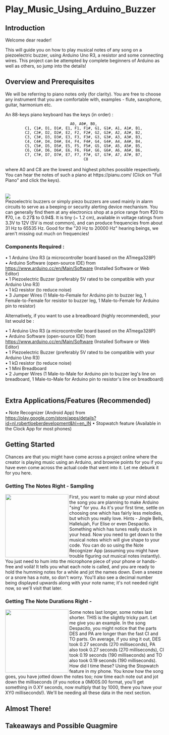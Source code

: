 # Play_Music_Using_Arduino_Buzzer
## Introduction
Welcome dear reader! 

This will guide you on how to play musical notes of any song on a piezoelectric buzzer, using Arduino Uno R3, a resistor and some connecting wires.
This project can be attempted by complete beginners of Arduino as well as others, so jump into the details!
## Overview and Prerequisites
We will be referring to piano notes only (for clarity). You are free to choose any instrument that you are comfortable with, examples - flute, saxophone, guitar, harmonium etc.

An 88-keys piano keyboard has the keys (in order) :

<center><code>A0, A0#, B0, </code><br>
<code>C1, C1#, D1, D1#, E1, F1, F1#, G1, G1#, A1, A1#, B1, </code><br>
<code>C2, C2#, D2, D2#, E2, F2, F2#, G2, G2#, A2, A2#, B2, </code><br>
<code>C3, C3#, D3, D3#, E3, F3, F3#, G3, G3#, A3, A3#, B3, </code><br>
<code>C4, C4#, D4, D4#, E4, F4, F4#, G4, G4#, A4, A4#, B4, </code><br>
<code>C5, C5#, D5, D5#, E5, F5, F5#, G5, G5#, A5, A5#, B5, </code><br>
<code>C6, C6#, D6, D6#, E6, F6, F6#, G6, G6#, A6, A6#, B6, </code><br>
<code>C7, C7#, D7, D7#, E7, F7, F7#, G7, G7#, A7, A7#, B7, </code><br>
<code> C8</code><br>
<br></center>
where A0 and C8 are the lowest and highest pitches possible respectively.
You can hear the notes of such a piano at https://pianu.com/ (Click on "Full Piano" and click the keys).<br><br>
<br><img src="https://res.cloudinary.com/ritikadas/image/upload/v1596050238/My_Images/Arduino_Notes_bn7u8t.png" align="center">
<br>Piezoelectric buzzers or simply piezo buzzers are used mainly in alarm circuits to serve as a beeping or security alerting device mechanism. You can generally find them at any electronics shop at a price range from ₹20 to ₹70, i.e. 0.27$ to 0.94$. It is tiny (~ 1.2 cm), available in voltage ratings from 3.3V to 12V (5V is most common), and can produce frequencies from about 31 Hz to 65535 Hz. Good for the "20 Hz to 20000 Hz" hearing beings, we aren't missing out much on frequencies!
<H3>Components Required :</H3>

• 1 Arduino Uno R3 (a microcontroller board based on the ATmega328P)<br>
• Arduino Software (open-source IDE) from https://www.arduino.cc/en/Main/Software (Installed Software or Web Editor)<br>
• 1 Piezoelectric Buzzer (preferably 5V rated to be compatible with your Arduino Uno R3)<br>
• 1 kΩ resistor (to reduce noise)<br>
• 3 Jumper Wires (1 Male-to-Female for Arduino pin to buzzer leg, 1 Female-to-Female for resistor to buzzer leg, 1 Male-to-Female for Arduino pin to resistor)<br>

Alternatively, if you want to use a breadboard (highly recommended), your list would be :<br>

• 1 Arduino Uno R3 (a microcontroller board based on the ATmega328P)<br>
• Arduino Software (open-source IDE) from https://www.arduino.cc/en/Main/Software (Installed Software or Web Editor)<br>
• 1 Piezoelectric Buzzer (preferably 5V rated to be compatible with your Arduino Uno R3)<br>
• 1 kΩ resistor (to reduce noise)<br>
• 1 Mini Breadboard<br>
• 2 Jumper Wires (1 Male-to-Male for Arduino pin to buzzer leg's line on breadboard, 1 Male-to-Male for Arduino pin to resistor's line on breadboard)<br><br>

## Extra Applications/Features (Recommended)

• Note Recognizer (Android App) from https://play.google.com/store/apps/details?id=nl.robertloeberdevelopment&hl=en_IN
• Stopwatch feature (Available in the Clock App for most phones) 

## Getting Started

Chances are that you might have come across a project online where the creator is playing music using an Arduino, and brownie points for you if you have even come across the actual code that went into it. Let me debunk it for you here.

### Getting The Notes Right - Sampling
<img src="https://res.cloudinary.com/ritikadas/image/upload/v1596311660/My_Images/ezgif-6-806bb3d9aa80_ylpgpn.gif" align="left" height="200px">First, you want to make up your mind about the song you are planning to make Arduino "sing" for you. As it's your first time, settle on choosing one which has fairly less melodies, but which you really love. Hints - Jingle Bells, Hallelujah, Fur Elise or even Despacito. Something which has tunes really stuck in your head.
Now you need to get down to the musical notes which will give shape to your code. You can do so using the Note Recognizer App (assuming you might have trouble figuring out musical notes instantly). You just need to hum into the microphone piece of your phone or hands-free and voilà! It tells you what each note is called, and you are ready to hold the humming notes for a while and jot the names down. Even a sneeze or a snore has a note, so don't worry. You'll also see a decimal number being displayed upwards along with your note name; it's not needed right now, so we'll visit that later.



### Getting The Note Durations Right - 
<img src="https://res.cloudinary.com/ritikadas/image/upload/v1596314104/My_Images/ezgif-6-2042206637bd_fiyjcy.gif" align="left" height="200px">Some notes last longer, some notes last shorter. THIS is the slightly tricky part. Let me give you an example. In the song Despacito, you might notice that the parts DES and PA are longer than the fast CI and TO parts. On average, if you sing it out, DES took 0.27 seconds (270 milliseconds), PA also took 0.27 seconds (270 milliseconds), CI took 0.19 seconds (190 milliseconds) and TO also took 0.19 seconds (190 milliseconds). How did I time these? Using the Stopwatch feature in my phone. You know how the song goes, you have jotted down the notes too; now time each note out and jot down the milliseconds (if you notice a 0M00S.00 format, you'll get something in 0.XY seconds, now multiply that by 1000, there you have your XY0 milliseconds!). We'll be needing all these data in the next section.



## Almost There!



## Takeaways and Possible Quagmire
